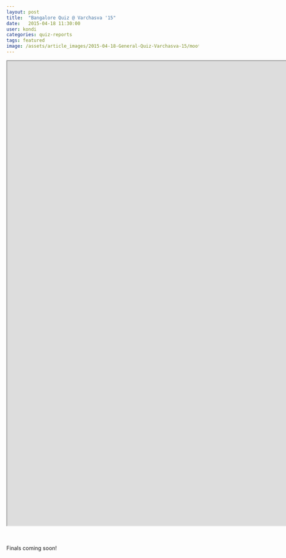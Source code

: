 ```yaml
---
layout: post
title:  "Bangalore Quiz @ Varchasva '15"
date:   2015-04-18 11:30:00
user: kondi
categories: quiz-reports
tags: featured
image: /assets/article_images/2015-04-18-General-Quiz-Varchasva-15/mootwoot_white.png
---
```


<iframe src="https://docs.google.com/presentation/embed?id=1bNFsXKdkPL-EDxWHfCPuc-GvZES76qANIH8U6fOk5Kw&amp;start=false&amp;loop=false&amp; frameborder="0" width="1560" height="1215"></iframe>
<br><br><br>

Finals coming soon!


[mootwoot]:      http://mootwoot.com

